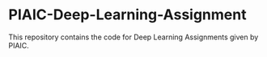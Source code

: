 # PIAIC-Deep-Learning-Assignment
This repository contains the code for Deep Learning Assignments given by PIAIC.

